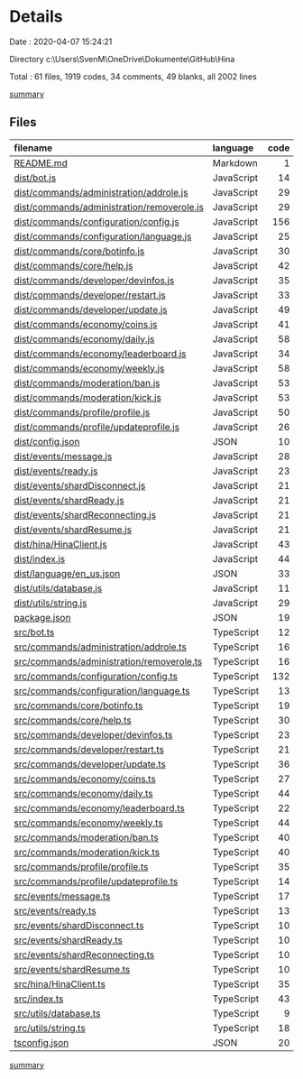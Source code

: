 # Details

Date : 2020-04-07 15:24:21

Directory c:\Users\SvenM\OneDrive\Dokumente\GitHub\Hina

Total : 61 files,  1919 codes, 34 comments, 49 blanks, all 2002 lines

[summary](results.md)

## Files
| filename | language | code | comment | blank | total |
| :--- | :--- | ---: | ---: | ---: | ---: |
| [README.md](/README.md) | Markdown | 1 | 0 | 0 | 1 |
| [dist/bot.js](/dist/bot.js) | JavaScript | 14 | 1 | 0 | 15 |
| [dist/commands/administration/addrole.js](/dist/commands/administration/addrole.js) | JavaScript | 29 | 1 | 0 | 30 |
| [dist/commands/administration/removerole.js](/dist/commands/administration/removerole.js) | JavaScript | 29 | 1 | 0 | 30 |
| [dist/commands/configuration/config.js](/dist/commands/configuration/config.js) | JavaScript | 156 | 1 | 0 | 157 |
| [dist/commands/configuration/language.js](/dist/commands/configuration/language.js) | JavaScript | 25 | 1 | 0 | 26 |
| [dist/commands/core/botinfo.js](/dist/commands/core/botinfo.js) | JavaScript | 30 | 1 | 0 | 31 |
| [dist/commands/core/help.js](/dist/commands/core/help.js) | JavaScript | 42 | 1 | 0 | 43 |
| [dist/commands/developer/devinfos.js](/dist/commands/developer/devinfos.js) | JavaScript | 35 | 1 | 0 | 36 |
| [dist/commands/developer/restart.js](/dist/commands/developer/restart.js) | JavaScript | 33 | 1 | 0 | 34 |
| [dist/commands/developer/update.js](/dist/commands/developer/update.js) | JavaScript | 49 | 1 | 0 | 50 |
| [dist/commands/economy/coins.js](/dist/commands/economy/coins.js) | JavaScript | 41 | 1 | 0 | 42 |
| [dist/commands/economy/daily.js](/dist/commands/economy/daily.js) | JavaScript | 58 | 1 | 0 | 59 |
| [dist/commands/economy/leaderboard.js](/dist/commands/economy/leaderboard.js) | JavaScript | 34 | 1 | 0 | 35 |
| [dist/commands/economy/weekly.js](/dist/commands/economy/weekly.js) | JavaScript | 58 | 1 | 0 | 59 |
| [dist/commands/moderation/ban.js](/dist/commands/moderation/ban.js) | JavaScript | 53 | 1 | 0 | 54 |
| [dist/commands/moderation/kick.js](/dist/commands/moderation/kick.js) | JavaScript | 53 | 1 | 0 | 54 |
| [dist/commands/profile/profile.js](/dist/commands/profile/profile.js) | JavaScript | 50 | 1 | 0 | 51 |
| [dist/commands/profile/updateprofile.js](/dist/commands/profile/updateprofile.js) | JavaScript | 26 | 1 | 0 | 27 |
| [dist/config.json](/dist/config.json) | JSON | 10 | 0 | 0 | 10 |
| [dist/events/message.js](/dist/events/message.js) | JavaScript | 28 | 1 | 0 | 29 |
| [dist/events/ready.js](/dist/events/ready.js) | JavaScript | 23 | 1 | 0 | 24 |
| [dist/events/shardDisconnect.js](/dist/events/shardDisconnect.js) | JavaScript | 21 | 1 | 0 | 22 |
| [dist/events/shardReady.js](/dist/events/shardReady.js) | JavaScript | 21 | 1 | 0 | 22 |
| [dist/events/shardReconnecting.js](/dist/events/shardReconnecting.js) | JavaScript | 21 | 1 | 0 | 22 |
| [dist/events/shardResume.js](/dist/events/shardResume.js) | JavaScript | 21 | 1 | 0 | 22 |
| [dist/hina/HinaClient.js](/dist/hina/HinaClient.js) | JavaScript | 43 | 1 | 0 | 44 |
| [dist/index.js](/dist/index.js) | JavaScript | 44 | 1 | 0 | 45 |
| [dist/language/en_us.json](/dist/language/en_us.json) | JSON | 33 | 0 | 0 | 33 |
| [dist/utils/database.js](/dist/utils/database.js) | JavaScript | 11 | 1 | 0 | 12 |
| [dist/utils/string.js](/dist/utils/string.js) | JavaScript | 29 | 1 | 0 | 30 |
| [package.json](/package.json) | JSON | 19 | 0 | 1 | 20 |
| [src/bot.ts](/src/bot.ts) | TypeScript | 12 | 0 | 7 | 19 |
| [src/commands/administration/addrole.ts](/src/commands/administration/addrole.ts) | TypeScript | 16 | 0 | 0 | 16 |
| [src/commands/administration/removerole.ts](/src/commands/administration/removerole.ts) | TypeScript | 16 | 0 | 0 | 16 |
| [src/commands/configuration/config.ts](/src/commands/configuration/config.ts) | TypeScript | 132 | 0 | 8 | 140 |
| [src/commands/configuration/language.ts](/src/commands/configuration/language.ts) | TypeScript | 13 | 0 | 0 | 13 |
| [src/commands/core/botinfo.ts](/src/commands/core/botinfo.ts) | TypeScript | 19 | 0 | 1 | 20 |
| [src/commands/core/help.ts](/src/commands/core/help.ts) | TypeScript | 30 | 6 | 0 | 36 |
| [src/commands/developer/devinfos.ts](/src/commands/developer/devinfos.ts) | TypeScript | 23 | 0 | 1 | 24 |
| [src/commands/developer/restart.ts](/src/commands/developer/restart.ts) | TypeScript | 21 | 0 | 0 | 21 |
| [src/commands/developer/update.ts](/src/commands/developer/update.ts) | TypeScript | 36 | 0 | 0 | 36 |
| [src/commands/economy/coins.ts](/src/commands/economy/coins.ts) | TypeScript | 27 | 0 | 1 | 28 |
| [src/commands/economy/daily.ts](/src/commands/economy/daily.ts) | TypeScript | 44 | 0 | 5 | 49 |
| [src/commands/economy/leaderboard.ts](/src/commands/economy/leaderboard.ts) | TypeScript | 22 | 0 | 1 | 23 |
| [src/commands/economy/weekly.ts](/src/commands/economy/weekly.ts) | TypeScript | 44 | 0 | 5 | 49 |
| [src/commands/moderation/ban.ts](/src/commands/moderation/ban.ts) | TypeScript | 40 | 0 | 1 | 41 |
| [src/commands/moderation/kick.ts](/src/commands/moderation/kick.ts) | TypeScript | 40 | 0 | 1 | 41 |
| [src/commands/profile/profile.ts](/src/commands/profile/profile.ts) | TypeScript | 35 | 0 | 0 | 35 |
| [src/commands/profile/updateprofile.ts](/src/commands/profile/updateprofile.ts) | TypeScript | 14 | 0 | 1 | 15 |
| [src/events/message.ts](/src/events/message.ts) | TypeScript | 17 | 0 | 5 | 22 |
| [src/events/ready.ts](/src/events/ready.ts) | TypeScript | 13 | 0 | 0 | 13 |
| [src/events/shardDisconnect.ts](/src/events/shardDisconnect.ts) | TypeScript | 10 | 0 | 0 | 10 |
| [src/events/shardReady.ts](/src/events/shardReady.ts) | TypeScript | 10 | 0 | 0 | 10 |
| [src/events/shardReconnecting.ts](/src/events/shardReconnecting.ts) | TypeScript | 10 | 0 | 0 | 10 |
| [src/events/shardResume.ts](/src/events/shardResume.ts) | TypeScript | 10 | 0 | 0 | 10 |
| [src/hina/HinaClient.ts](/src/hina/HinaClient.ts) | TypeScript | 35 | 0 | 4 | 39 |
| [src/index.ts](/src/index.ts) | TypeScript | 43 | 0 | 6 | 49 |
| [src/utils/database.ts](/src/utils/database.ts) | TypeScript | 9 | 0 | 0 | 9 |
| [src/utils/string.ts](/src/utils/string.ts) | TypeScript | 18 | 0 | 0 | 18 |
| [tsconfig.json](/tsconfig.json) | JSON | 20 | 0 | 1 | 21 |

[summary](results.md)